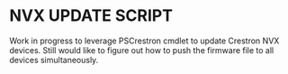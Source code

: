 # NVX UPDATE SCRIPT
Work in progress to leverage PSCrestron cmdlet to update Crestron NVX devices.
Still would like to figure out how to push the firmware file to all devices simultaneously.
